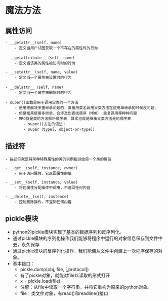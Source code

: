 # 魔法方法
## 属性访问
    - __getattr__(self, name)
        - 定义当用户试图获取一个不存在的属性时的行为
        
    - __getattribute__（self, name)
        - 定义当该类的属性被访问时的行为
    
    - __setattr__(self, name, value)
        - 定义当一个属性被设置时的行为
    
    - __delattr__（self, name)
        - 定义当一个属性被删除时的行为
        
    - super()函数是用于调用父类的一个方法
        - 是用来解决多重继承问题的，直接用类名调用父类方法在使用单继承的时候没问题，
        - 但是如果使用多继承，会涉及到查找顺序（MRO）,重复调用等种种问题
        - MRO就是类的方法解析顺序表，其实也就是继承父类方法是的顺序表
            - super()方法的语法：
            - super（type[, object-or-type]）
        
## 描述符
    - 描述符就是将某种特殊属性的类的实例指派给另一个类的属性
    
    - __get__(self, instance, owner)
        - 用于访问属性，它返回属性的值
        
    - __set__(self, instance, value)
        - 将在属性分配操作中调用，不返回任何内容
        
    - __delete__(self, instence)
        - 控制删除操作，不返回任何内容
    
## pickle模块
- python的pickle模块实现了基本的数据序列和反序列化。
- 通过pickle模块的序列化操作我们能够将程序中运行的对象信息保存到文件中去，永久保存
- 通过pickle模块的反序列化操作，我们能偶从文件中创建上一次程序保存的对象。
- 基本接口：
    - pickle.dump(obj, file, [,protocol])
    - 有了pickle对象，就能对file以读取的形式打开
    - x = pickle.load(file)
    - 注解：从file中读取一个字符串，并将它重构为原来的python对象。
    - file：类文件对象，有read()和readline()接口
